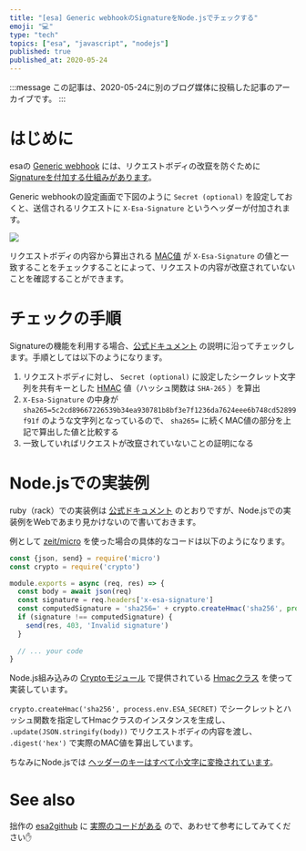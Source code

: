 ```yaml
---
title: "[esa] Generic webhookのSignatureをNode.jsでチェックする"
emoji: "💻"
type: "tech"
topics: ["esa", "javascript", "nodejs"]
published: true
published_at: 2020-05-24
---
```


:::message
この記事は、2020-05-24に別のブログ媒体に投稿した記事のアーカイブです。
:::

# はじめに

esaの [Generic webhook](https://docs.esa.io/posts/37) には、リクエストボディの改竄を防ぐために [Signatureを付加する仕組みがあります](https://docs.esa.io/posts/37#X-Esa-Signature)。

Generic webhookの設定画面で下図のように `Secret (optional)` を設定しておくと、送信されるリクエストに `X-Esa-Signature` というヘッダーが付加されます。

![](https://tva1.sinaimg.cn/large/007S8ZIlgy1gf3f8m57tkj30vz0u00x0.jpg)

リクエストボディの内容から算出される [MAC値](https://ja.wikipedia.org/wiki/%E3%83%A1%E3%83%83%E3%82%BB%E3%83%BC%E3%82%B8%E8%AA%8D%E8%A8%BC%E7%AC%A6%E5%8F%B7) が `X-Esa-Signature` の値と一致することをチェックすることによって、リクエストの内容が改竄されていないことを確認することができます。

# チェックの手順

Signatureの機能を利用する場合、[公式ドキュメント](https://docs.esa.io/posts/37#X-Esa-Signature) の説明に沿ってチェックします。手順としては以下のようになります。

1. リクエストボディに対し、 `Secret (optional)` に設定したシークレット文字列を共有キーとした [HMAC](https://ja.wikipedia.org/wiki/HMAC) 値（ハッシュ関数は `SHA-265` ）を算出
1. `X-Esa-Signature` の中身が `sha265=5c2cd89667226539b34ea930781b8bf3e7f1236da7624eee6b748cd52899f91f` のような文字列となっているので、 `sha265=` に続くMAC値の部分を上記で算出した値と比較する
1. 一致していればリクエストが改竄されていないことの証明になる

# Node.jsでの実装例

ruby（rack）での実装例は [公式ドキュメント](https://docs.esa.io/posts/37#X-Esa-Signature) のとおりですが、Node.jsでの実装例をWebであまり見かけないので書いておきます。

例として [zeit/micro](https://github.com/zeit/micro) を使った場合の具体的なコードは以下のようになります。

```js
const {json, send} = require('micro')
const crypto = require('crypto')

module.exports = async (req, res) => {
  const body = await json(req)
  const signature = req.headers['x-esa-signature']
  const computedSignature = 'sha256=' + crypto.createHmac('sha256', process.env.ESA_SECRET).update(JSON.stringify(body)).digest('hex')
  if (signature !== computedSignature) {
    send(res, 403, 'Invalid signature')
  }
  
  // ... your code
}
```

Node.js組み込みの [Cryptoモジュール](https://nodejs.org/api/crypto.html) で提供されている [Hmacクラス](https://nodejs.org/api/crypto.html#crypto_class_hmac) を使って実装しています。

`crypto.createHmac('sha256', process.env.ESA_SECRET)` でシークレットとハッシュ関数を指定してHmacクラスのインスタンスを生成し、 `.update(JSON.stringify(body))` でリクエストボディの内容を渡し、 `.digest('hex')` で実際のMAC値を算出しています。

ちなみにNode.jsでは [ヘッダーのキーはすべて小文字に変換されています](https://nodejs.org/api/http.html#http_message_headers)。

# See also

拙作の [esa2github](https://zenn.dev/ttskch/articles/7423c0ab5104fd) に [実際のコードがある](https://github.com/ttskch/esa2github/blob/ee9b24c268a4b188c27cdaa99c00bd187dfae2c8/src/index.js#L17-L24) ので、あわせて参考にしてみてください✋
